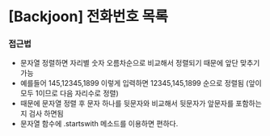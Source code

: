 # [Backjoon] 전화번호 목록
### 접근법

- 문자열 정렬하면 자리별 숫자 오름차순으로 비교해서 정렬되기 때문에 앞단 맞추기 가능
- 예를들어 145,12345,1899 이렇게 입력하면 12345,145,1899 순으로 정렬됨 (앞이 모두 1이므로 다음 자리수로 정렬)
- 때문에 문자열 정렬 후 문자 하나를 뒷문자와 비교해서 뒷문자가 앞문자를 포함하는지 검사 하면됨
- 문자열 함수에 .startswith 메소드를 이용하면 편하다.
